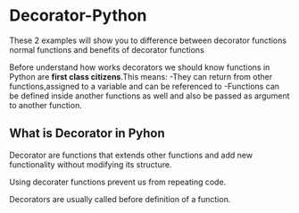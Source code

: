 # Decorator-Python

These 2 examples will show you to difference between decorator functions normal functions and benefits of decorator functions

Before understand how works decorators we should know functions in Python are __first class citizens__.This means:
      	-They can return from other functions,assigned to a variable and can be referenced to
      	-Functions can be defined inside another functions as well and also be passed as argument to another function.
	
## What is Decorator in Pyhon
Decorator are functions that extends other functions and add new functionality without modifying its structure.

Using decorater functions prevent us from repeating code.

Decorators are usually called before definition of a function.

